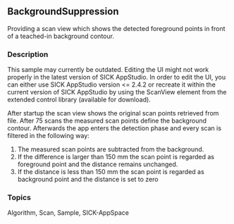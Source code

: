 ## BackgroundSuppression

Providing a scan view which shows the detected foreground points in front of a 
teached-in background contour.

### Description

This sample may currently be outdated.
Editing the UI might not work properly in the latest version of SICK AppStudio. In order to edit the UI, you can either use SICK AppStudio version <= 2.4.2 or recreate it within the current version of SICK AppStudio by using the ScanView element from the extended control library (available for download).

After startup the scan view shows the original scan points retrieved from file.
After 75 scans the measured scan points define the background contour. Afterwards the app 
enters the detection phase and every scan is filtered in the following way:
  
1. The measured scan points are subtracted from the background.
2. If the difference is larger than 150 mm the scan point is regarded as foreground point and
   the distance remains unchanged.
3. If the distance is less than 150 mm the scan point is regarded as background point and the
   distance is set to zero

### Topics

Algorithm, Scan, Sample, SICK-AppSpace